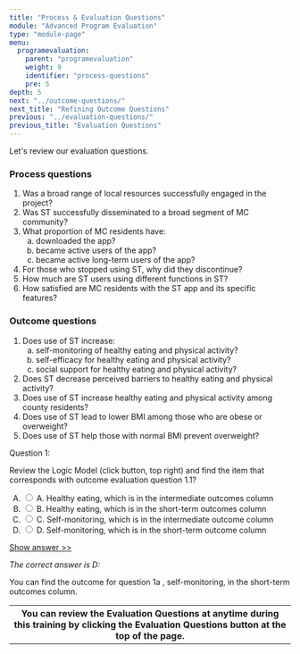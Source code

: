 ```yaml
---
title: "Process & Evaluation Questions"
module: "Advanced Program Evaluation"
type: "module-page"
menu:
  programevaluation:
    parent: "programevaluation"
    weight: 9
    identifier: "process-questions"
    pre: 5
depth: 5
next: "../outcome-questions/"
next_title: "Refining Outcome Questions"
previous: "../evaluation-questions/"
previous_title: "Evaluation Questions"
---
```

<div class="programevaluation"><form method="post" action="."><div class="pageblock clearfix"><div class="modalpageNav"></div>
</div><div class="pageblock"><p> Let's review our evaluation questions.</p>
<h3>Process questions</h3>
<p></p><ol>
<li>Was a broad range of local resources successfully engaged in the project?</li>
<li>Was ST successfully disseminated to a broad segment of MC community?</li>
<li>What proportion of MC residents have:
      <ol type="a">
<li>downloaded the app?</li>
<li>became active users of the app?</li>
<li>became active long-term users of the app?</li>
</ol>
</li>
<li>For those who stopped using ST, why did they discontinue?</li>
<li>How much are ST users using different functions in ST?</li>
<li>How satisfied are MC residents with the ST app and its specific features? </li>
</ol>
<h3>Outcome questions</h3>
<p> </p><ol>
<li>Does use of ST increase:
      <ol type="a">
<li>self-monitoring of healthy eating and physical activity?</li>
<li>self-efficacy for healthy eating and physical activity?</li>
<li>social support for healthy eating and physical activity?</li>
</ol>
</li>
<li>Does ST decrease perceived barriers to healthy eating and physical activity?</li>
<li>Does use of ST increase healthy eating and physical activity among county residents?</li>
<li>Does use of ST lead to lower BMI among those who are obese or overweight?</li>
<li>Does use of ST help those with normal BMI prevent overweight?</li>
</ol>
</div><div class="pageblock"><div class="cases">
<div class="casetitle">
    Question 1:
  </div>
<div class="casecontent">
<div class="casequestion">
<p>Review the Logic Model (click button, top right) and find the item that corresponds with outcome evaluation question 1.1?</p>
<form id="form-58" method="post">
<!-- go through each question type, note that only the
        rhetorical and matching blocks have form tags -->
<!-- -->
<ol type="A"><!-- Think this is done... -->
<li>
<div class="answer-value">
<input name="question58" type="radio" value="A. Healthy eating, which is in the intermediate outcomes column">
                    A. Healthy eating, which is in the intermediate outcomes column
                  </div>
</li>
<li>
<div class="answer-value">
<input name="question58" type="radio" value="B. Healthy eating, which is in the short-term outcomes column">
                    B. Healthy eating, which is in the short-term outcomes column
                  </div>
</li>
<li>
<div class="answer-value">
<input name="question58" type="radio" value="C. Self-monitoring, which is in the intermediate outcome column">
                    C. Self-monitoring, which is in the intermediate outcome column
                  </div>
</li>
<li>
<div class="answer-value">
<input name="question58" type="radio" value="D. Self-monitoring, which is in the short-term outcome column">
                    D. Self-monitoring, which is in the short-term outcome column
                  </div>
</li>
</ol>
<!-- -->
<!-- -->
<!-- adding show answer block for feedback here -->
<!-- end show answer block for feedback here -->
<!-- -->
<!-- -->
<!-- -->
</form>
<!-- -->
</div>
<!-- we want to show the answer no matter what -->
<!-- might be easier to edit question types
    directly since we show answer no matter what -->
<!-- -->
<!-- -->
<div class="casesanswerdisplay">
<a class="moretoggle" href="#q58">Show answer >></a>
<div class="toggleable" id="q58">
<p>
<i>The correct answer is D:</i>
</p><p>You can find the outcome for question 1a , self-monitoring, in the short-term outcomes column.</p>
</div>
</div>
</div>
</div>


</div><div class="pageblock"><table>
<tr>
<th class="th2">    You can review the Evaluation Questions at anytime during this training by clicking the Evaluation Questions button at the top of the page.</th>
</tr>
</table>
</div></form></div>